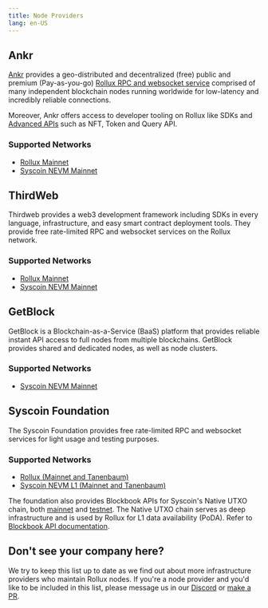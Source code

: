 ```yaml
---
title: Node Providers
lang: en-US
---
```


## Ankr

[Ankr](https://www.ankr.com/) provides a geo-distributed and decentralized (free) public and premium (Pay-as-you-go) [Rollux RPC and websocket service](https://www.ankr.com/rpc/rollux) comprised of many independent blockchain nodes running worldwide for low-latency and incredibly reliable connections. 

Moreover, Ankr offers access to developer tooling on Rollux like SDKs and [Advanced APIs](https://www.ankr.com/advanced-api/) such as NFT, Token and Query API. 

### Supported Networks

- [Rollux Mainnet](https://www.ankr.com/rpc/rollux)
- [Syscoin NEVM Mainnet](https://www.ankr.com/rpc/syscoin)


## ThirdWeb

Thirdweb provides a web3 development framework including SDKs in every language, infrastructure, and easy smart contract deployment tools. They provide free rate-limited RPC and websocket services on the Rollux network.

### Supported Networks

- [Rollux Mainnet](https://thirdweb.com/rollux)
- [Syscoin NEVM Mainnet](https://thirdweb.com/syscoin)


## GetBlock

GetBlock is a Blockchain-as-a-Service (BaaS) platform that provides reliable instant API access to full nodes from multiple blockchains.  GetBlock provides shared and dedicated nodes, as well as node clusters.

### Supported Networks

- [Syscoin NEVM Mainnet](https://getblock.io/nodes/sys/)


## Syscoin Foundation

The Syscoin Foundation provides free rate-limited RPC and websocket services for light usage and testing purposes.

### Supported Networks

- [Rollux (Mainnet and Tanenbaum)](https://docs.syscoin.org/docs/guides/rollux/metamask#rollux-testnet-details)
- [Syscoin NEVM L1 (Mainnet and Tanenbaum)](https://docs.syscoin.org/docs/guides/nevm/metamask#manual-setup-to-connect-to-syscoin-network)

The foundation also provides Blockbook APIs for Syscoin's Native UTXO chain, both [mainnet](https://blockbook.elint.services) and [testnet](https://blockbook-dev.elint.services). The Native UTXO chain serves as deep infrastructure and is used by Rollux for L1 data availability (PoDA). Refer to [Blockbook API documentation](https://github.com/syscoin/blockbook/blob/master/docs/api.md).


## Don't see your company here?

We try to keep this list up to date as we find out about more infrastructure providers who maintain Rollux nodes.
If you're a node provider and you'd like to be included in this list, please message us in our [Discord](https://discord.gg/rollux) or [make a PR](https://github.com/syscoin/community-hub/pulls). 
